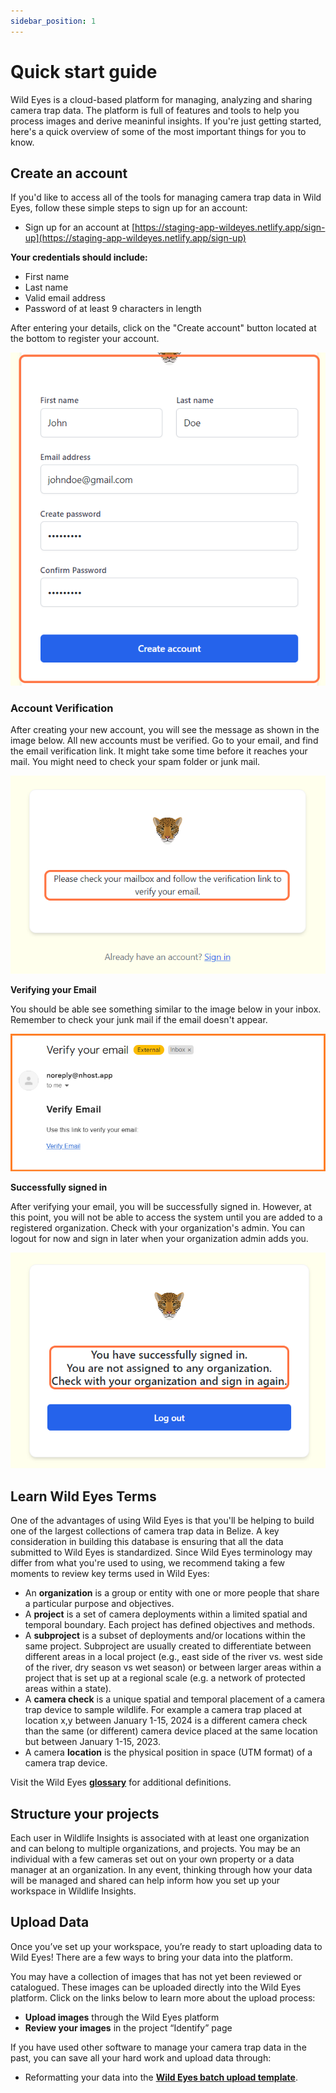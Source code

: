 ```yaml
---
sidebar_position: 1
---
```


# Quick start guide   

Wild Eyes is a cloud-based platform for managing, analyzing and sharing camera trap data. The platform is full of features and tools to help you process images and derive meaninful insights. If you're just getting started, here's a quick overview of some of the most important things for you to know. 


## Create an account

If you'd like to access all of the tools for managing camera trap data in Wild Eyes, follow these simple steps to sign up for an account:

- Sign up for an account at [https://staging-app-wildeyes.netlify.app/sign-up](https://staging-app-wildeyes.netlify.app/sign-up)

**Your credentials should include:** 

- First name
- Last name
- Valid email address 
- Password of at least 9 characters in length

After entering your details, click on the "Create account" button located at the bottom to register your account.

<!-- Picture Here -->
![](../getting-started-images/sign-in-or-create-account/create-account.png)  


### Account Verification

After creating your new account, you will see the message as shown in the image below. All new accounts must be verified. Go to your email, and find the email verification link. It might take some time before it reaches your mail. You might need to check your spam folder or junk mail.


<!-- Picture Here -->
![](../getting-started-images/sign-in-or-create-account/verify.png)


**Verifying your Email**

You should be able see something similar to the image below in your inbox. Remember to check your junk mail if the email doesn't appear.

<!-- Picture Here -->
![](../getting-started-images/sign-in-or-create-account/verification.png) 


**Successfully signed in**

After verifying your email, you will be successfully signed in. However, at this point, you will not be able to access the system until you are added to a registered organization. Check with your organization's admin. You can logout for now and sign in later when your organization admin adds you. 

<!-- Picture Here -->
![](../getting-started-images/sign-in-or-create-account/signedin.png)

## Learn Wild Eyes Terms
One of the advantages of using Wild Eyes is that you'll be helping to build one of the largest collections of camera trap data in Belize. A key consideration in building this database is ensuring that all the data submitted to Wild Eyes is standardized. Since Wild Eyes terminology may differ from what you're used to using, we recommend taking a few moments to review key terms used in Wild Eyes:

- An **organization** is a group or entity with one or more people that share a particular purpose and objectives.
- A **project** is a set of camera deployments within a limited spatial and temporal boundary. Each project has defined objectives and methods.
- A **subproject** is a subset of deployments and/or locations within the same project. Subproject are usually created to differentiate between different areas in a local project (e.g., east side of the river vs. west side of the river, dry season vs wet season) or between larger areas within a project that is set up at a regional scale (e.g. a network of protected areas within a state).
- A **camera check** is a unique spatial and temporal placement of a camera trap device to sample wildlife. For example a camera trap placed at location x,y between January 1-15, 2024 is a different camera check than the same (or different) camera device placed at the same location but between January 1-15, 2023.
- A camera **location** is the physical position in space (UTM format) of a camera trap device.

Visit the Wild Eyes **[glossary](/docs/glossary)** for additional definitions.

## Structure your projects

Each user in Wildlife Insights is associated with at least one organization and can belong to multiple organizations, and projects. You may be an individual with a few cameras set out on your own property or a data manager at an organization. In any event, thinking through how your data will be managed and shared can help inform how you set up your workspace in Wildlife Insights.

## Upload Data

Once you’ve set up your workspace, you’re ready to start uploading data to Wild Eyes! There are a few ways to bring your data into the platform.

You may have a collection of images that has not yet been reviewed or catalogued. These images can be uploaded directly into the Wild Eyes platform. Click on the links below to learn more about the upload process:

- **Upload images** through the Wild Eyes platform
- **Review your images** in the project “Identify” page

If you have used other software to manage your camera trap data in the past, you can save all your hard work and upload data through:

- Reformatting your data into the **[Wild Eyes batch upload template](https://docs.google.com/spreadsheets/d/1IOTO1-rlP5XJVvs1DhTMH_Ir7rAp8GW7/edit#gid=519033571)**.